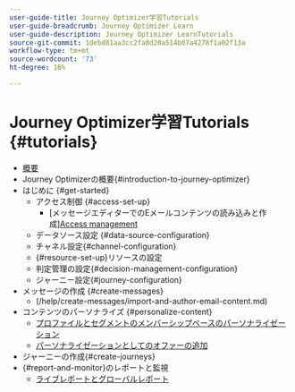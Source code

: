 ```yaml
---
user-guide-title: Journey Optimizer学習Tutorials
user-guide-breadcrumb: Journey Optimizer Learn
user-guide-description: Journey Optimizer LearnTutorials
source-git-commit: 1debd81aa3cc2fa8d20a514b07a4278f1a02f13a
workflow-type: tm+mt
source-wordcount: '73'
ht-degree: 16%

---
```



# Journey Optimizer学習Tutorials {#tutorials}

+ [概要](/help/overview.md)
+ Journey Optimizerの概要{#introduction-to-journey-optimizer}
+ はじめに {#get-started}
   + アクセス制御 {#access-set-up}
      + [メッセージエディターでのEメールコンテンツの読み込みと作成][Access management](/help/set-up-access/access-management.md)
   + データソース設定 {#data-source-configuration}
   + チャネル設定{#channel-configuration}
   + {#resource-set-up}リソースの設定
   + 判定管理の設定{#decision-management-configuration}
   + ジャーニー設定{#journey-configuration}
+ メッセージの作成 {#create-messages}
   + (/help/create-messages/import-and-author-email-content.md)
+ コンテンツのパーソナライズ {#personalize-content}
   + [プロファイルとセグメントのメンバーシップベースのパーソナライゼーション](/help/personalize-content/profile-and-segment-membership-based-personalization.md)
   + [パーソナライゼーションとしてのオファーの追加](/help/personalize-content/add-offer-decisioning-to-messages.md)
+ ジャーニーの作成{#create-journeys}
+ {#report-and-monitor}のレポートと監視
   + [ライブレポートとグローバルレポート](/help/report-and-monitor/live-and-global-reports.md)
